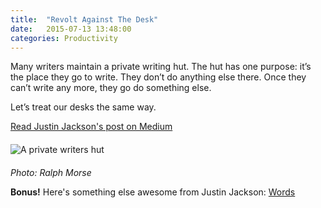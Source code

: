 ```yaml
---
title:  "Revolt Against The Desk"
date:   2015-07-13 13:48:00
categories: Productivity
---
```


Many writers maintain a private writing hut. The hut has one purpose: it’s the place they go to write. They don’t do anything else there. Once they can’t write any more, they go do something else.

Let’s treat our desks the same way.

[Read Justin Jackson's post on Medium](https://medium.com/@mijustin/things-ive-quit-doing-at-my-desk-b9cfd73d44e7)

<img src="https://d262ilb51hltx0.cloudfront.net/max/1240/1*0tUbUaSSeT5KTKLHyCjbfQ.jpeg" alt="A private writers hut" style="max-width: 50%; display: block; margin: 20px 0;" />

_Photo: Ralph Morse_

**Bonus!** Here's something else awesome from Justin Jackson: [Words](http://justinjackson.ca/words.html)
